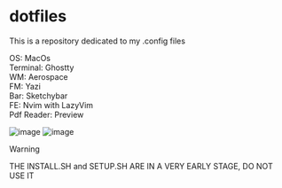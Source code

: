 # dotfiles

This is a repository dedicated to my .config files  

OS: MacOs  
Terminal: Ghostty  
WM: Aerospace   
FM: Yazi   
Bar: Sketchybar   
FE: Nvim with LazyVim   
Pdf Reader: Preview   

![image](https://github.com/user-attachments/assets/8233a384-c999-406e-bd4f-b830ad0acc26)
![image](https://github.com/user-attachments/assets/71be7291-a2cc-4753-8076-301aed6666f3)

>[!WARNING]
> THE INSTALL.SH and SETUP.SH ARE IN A VERY EARLY STAGE, DO NOT USE IT
